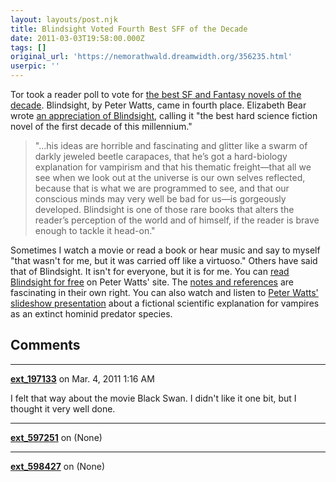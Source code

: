 ```yaml
---
layout: layouts/post.njk
title: Blindsight Voted Fourth Best SFF of the Decade
date: 2011-03-03T19:58:00.000Z
tags: []
original_url: 'https://nemorathwald.dreamwidth.org/356235.html'
userpic: ''
---
```

Tor took a reader poll to vote for [the best SF and Fantasy novels of the decade](http://www.tor.com/blogs/2011/03/best-sff-novels-of-the-decade-readers-poll-results). Blindsight, by Peter Watts, came in fourth place. Elizabeth Bear wrote [an appreciation of Blindsight](http://www.tor.com/blogs/2011/03/best-sff-novels-of-the-decade-an-appreciation-of-blindsight), calling it "the best hard science fiction novel of the first decade of this millennium."

> "...his ideas are horrible and fascinating and glitter like a swarm of darkly jeweled beetle carapaces, that he’s got a hard-biology explanation for vampirism and that his thematic freight—that all we see when we look out at the universe is our own selves reflected, because that is what we are programmed to see, and that our conscious minds may very well be bad for us—is gorgeously developed. Blindsight is one of those rare books that alters the reader’s perception of the world and of himself, if the reader is brave enough to tackle it head-on."

Sometimes I watch a movie or read a book or hear music and say to myself "that wasn't for me, but it was carried off like a virtuoso." Others have said that of Blindsight. It isn't for everyone, but it is for me. You can [read Blindsight for free](http://www.rifters.com/real/Blindsight.htm) on Peter Watts' site. The [notes and references](http://www.rifters.com/real/Blindsight.htm#Notes) are fascinating in their own right. You can also watch and listen to [Peter Watts' slideshow presentation](http://www.rifters.com/real/progress.htm) about a fictional scientific explanation for vampires as an extinct hominid predator species.

## Comments

---

**[ext_197133](https://www.dreamwidth.org/users/ext_197133)** on Mar. 4, 2011 1:16 AM

I felt that way about the movie Black Swan. I didn't like it one bit, but I thought it very well done.

---

**[ext_597251](https://www.dreamwidth.org/users/ext_597251)** on (None)



---

**[ext_598427](https://www.dreamwidth.org/users/ext_598427)** on (None)

